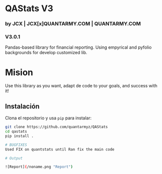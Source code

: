 # QAStats V3
### by JCX | JCX[x]QUANTARMY.COM | QUANTARMY.COM
### V3.0.1

Pandas-based library for financial reporting. Using empyrical and pyfolio backgrounds for develop customized lib.

# Mision
Use this library as you want, adapt de code to your goals, and success with it!

## Instalación

Clona el repositorio y usa `pip` para instalar:

```bash
git clone https://github.com/quantarmyz/QAStats
cd qastats
pip install .

# BUGFIXES
Used FIX on quantstats until Ran fix the main code

# Output

![Report](/noname.png "Report")
